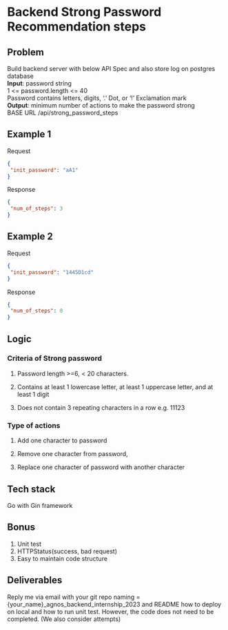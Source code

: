 # Backend Strong Password Recommendation steps

## Problem

Build backend server with below API Spec and also store log on postgres database  
**Input**: password string  
1 <= password.length <= 40  
Password contains letters, digits, ‘.’ Dot, or ‘!’ Exclamation mark  
**Output**: minimum number of actions to make the password strong  
BASE URL /api/strong_password_steps  

## Example 1

Request

```json
{
 "init_password": "aA1"
}
```

Response

```json
{ 
 "num_of_steps": 3
}
```

## Example 2

Request

```json
{
 "init_password": "1445D1cd"
}
```

Response

```json
{ 
 "num_of_steps": 0
}
```

## Logic

### Criteria of Strong password

1. Password length >=6, < 20 characters.

2. Contains at least 1 lowercase letter, at least 1 uppercase letter, and at least 1 digit

3. Does not contain 3 repeating characters in a row e.g. 11123

### Type of actions

1. Add one character to password

2. Remove one character from password,

3. Replace one character of password with another character

## Tech stack

Go with Gin framework

## Bonus

1. Unit test
2. HTTPStatus(success, bad request)
3. Easy to maintain code structure

## Deliverables

Reply me via email with your git repo naming = {your_name}_agnos_backend_internship_2023 and README how to deploy on local and how to run unit test. However, the code does not need to be completed. (We also consider attempts)